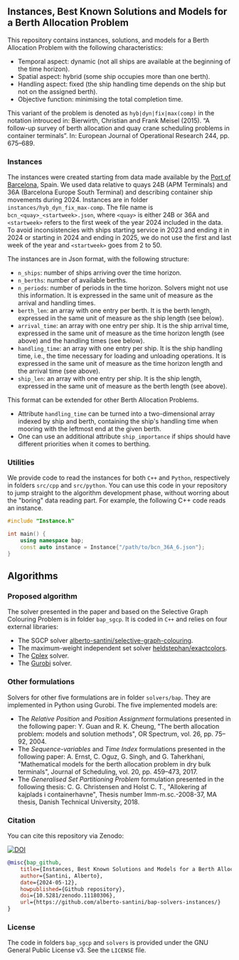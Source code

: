 ## Instances, Best Known Solutions and Models for a Berth Allocation Problem

This repository contains instances, solutions, and models for a Berth Allocation Problem with the following characteristics:

* Temporal aspect: dynamic (not all ships are available at the beginning of the time horizon).
* Spatial aspect: hybrid (some ship occupies more than one berth).
* Handling aspect: fixed (the ship handling time depends on the ship but not on the assigned berth).
* Objective function: minimising the total completion time.

This variant of the problem is denoted as `hyb|dyn|fix|max(comp)` in the notation introuced in: Bierwirth, Christian and Frank Meisel (2015). “A follow-up survey of berth allocation and quay crane scheduling problems in container terminals”. In: European Journal of Operational Research 244, pp. 675–689.

### Instances

The instances were created starting from data made available by the [Port of Barcelona](https://opendata.portdebarcelona.cat/), Spain.
We used data relative to quays 24B (APM Terminals) and 36A (Barcelona Europe South Terminal) and describing container ship movements during 2024.
Instances are in folder `instances/hyb_dyn_fix_max-comp`.
The file name is `bcn_<quay>_<startweek>.json`, where `<quay>` is either 24B or 36A and `<startweek>` refers to the first week of the year 2024 included in the data.
To avoid inconsistencies with ships starting service in 2023 and ending it in 2024 or starting in 2024 and ending in 2025, we do not use the first and last week of the year and `<startweek>` goes from 2 to 50.

The instances are in Json format, with the following structure:

* `n_ships`: number of ships arriving over the time horizon.
* `n_berths`: number of available berths.
* `n_periods`: number of periods in the time horizon. Solvers might not use this information. It is expressed in the same unit of measure as the arrival and handling times.
* `berth_len`: an array with one entry per berth. It is the berth length, expressed in the same unit of measure as the ship length (see below).
* `arrival_time`: an array with one entry per ship. It is the ship arrival time, expressed in the same unit of measure as the time horizon length (see above) and the handling times (see below).
* `handling_time`: an array with one entry per ship. It is the ship handling time, i.e., the time necessary for loading and unloading operations. It is expressed in the same unit of measure as the time horizon length and the arrival time (see above).
* `ship_len`: an array with one entry per ship. It is the ship length, expressed in the same unit of measure as the berth length (see above).

This format can be extended for other Berth Allocation Problems.

* Attribute `handling_time` can be turned into a two-dimensional array indexed by ship and berth, containing the ship's handling time when mooring with the leftmost end at the given berth.
* One can use an additional attribute `ship_importance` if ships should have different priorities when it comes to berthing.

### Utilities

We provide code to read the instances for both `C++` and `Python`, respectively in folders `src/cpp` and `src/python`.
You can use this code in your repository to jump straight to the algorithm development phase, without worring about the "boring" data reading part.
For example, the following C++ code reads an instance.

```cpp
#include "Instance.h"

int main() {
    using namespace bap;
    const auto instance = Instance{"/path/to/bcn_36A_6.json"};
}
```

## Algorithms

### Proposed algorithm

The solver presented in the paper and based on the Selective Graph Colouring Problem is in folder `bap_sgcp`.
It is coded in `C++` and relies on four external libraries:

* The SGCP solver [alberto-santini/selective-graph-colouring](https://github.com/).
* The maximum-weight independent set solver [heldstephan/exactcolors](https://github.com/heldstephan/exactcolors).
* The [Cplex](https://www.ibm.com/products/ilog-cplex-optimization-studio) solver.
* The [Gurobi](https://www.gurobi.com/) solver.

### Other formulations

Solvers for other five formulations are in folder `solvers/bap`.
They are implemented in Python using Gurobi.
The five implemented models are:

* The *Relative Position* and *Position Assignment* formulations presented in the following paper: Y. Guan and R. K. Cheung, "The berth allocation problem: models and solution methods", OR Spectrum, vol. 26, pp. 75–92, 2004.
* The *Sequence-variables* and *Time Index* formulations presented in the following paper: A. Ernst, C. Oguz, G. Singh, and G. Taherkhani, "Mathematical models for the berth allocation problem in dry bulk terminals", Journal of Scheduling, vol. 20, pp. 459–473, 2017.
* The *Generalised Set Partitioning Problem* formulation presented in the following thesis: C. G. Christensen and Holst C. T., "Allokering af kajplads i containerhavne", Thesis number Imm-m.sc.-2008-37, MA thesis, Danish Technical University, 2018.

### Citation

You can cite this repository via Zenodo:

[![DOI](https://zenodo.org/badge/DOI/10.5281/zenodo.11180306.svg)](https://doi.org/10.5281/zenodo.11180306)

```bib
@misc{bap_github,
    title={Instances, Best Known Solutions and Models for a Berth Allocation Problem},
    author={Santini, Alberto},
    date={2024-05-12},
    howpublished={Github repository},
    doi={10.5281/zenodo.11180306},
    url={https://github.com/alberto-santini/bap-solvers-instances/}
}
```

### License

The code in folders `bap_sgcp` and `solvers` is provided under the GNU General Public License v3.
See the `LICENSE` file.
